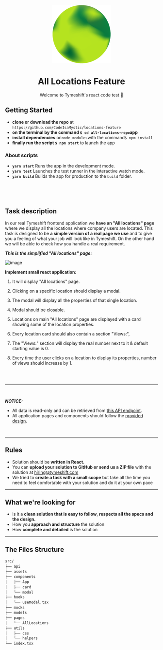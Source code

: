 <div align="center">
  <img src="./public/logo192.png"></img>

  <h1 align="center">All Locations Feature</h1>
  <p>Welcome to Tymeshift's react code test 🧪</p>

</div>

## Getting Started

- **clone or download the repo** at `https://github.com/CodeIsaMystic/locations-feature`
- **on the terminal by the command `$ cd all-locations-repo`app** 
- **install dependencies** on`node_modules`with the command`$ npm install`
- **finally run the script `$ npm start`** to launch the app

### About scripts

- **`yarn start`** Runs the app in the development mode.
- **`yarn test`** Launches the test runner in the interactive watch mode.
- **`yarn build`** Builds the app for production to the `build` folder.

<br>
<br>
<br>

## Task description

In our real Tymeshift frontend application we **have an "All locations" page** where we display all the locations where company users are located.
This task is designed to be **a simple version of a real page we use** and to give you a feeling of what your job will look like in Tymeshift.
On the other hand we will be able to check how you handle a real requirement.

**_This is the simplified "All locations" page:_**

![image](https://user-images.githubusercontent.com/50903242/109963912-40221180-7ced-11eb-9bf4-befe6595a1b1.png)

**Implement small react application:**

1. It will display "All locations" page.
2. Clicking on a specific location should display a modal.
3. The modal will display all the properties of that single location.
4. Modal should be closable.

5. Locations on main "All locations" page are displayed with a card showing some of the location properties.
6. Every location card should also contain a section "Views:",
7. The "Views:" section will display the real number next to it & default starting value is 0.
8. Every time the user clicks on a location to display its properties, number of views should increase by 1.

<br>
<br>

---

<br>

**_NOTICE:_**

- All data is read-only and can be retrieved from [this API endpoint](https://6033c4d8843b15001793194e.mockapi.io/api/locations).
- All application pages and components should follow the [provided design](https://www.sketch.com/s/e1647b30-8066-43dc-bbf3-5b81d5a01bb2).

<br>

---

## Rules

- Solution should be **written in React.**
- You can **upload your solution to GitHub or send us a ZIP file** with the solution at hiring@tymeshift.com
- We tried to **create a task with a small scope** but take all the time you need to feel comfortable with your solution and do it at your own pace

---

## What we're looking for

- Is it a **clean solution that is easy to follow**, **respects all the specs and the design.**
- How you **approach and structure** the solution
- How **complete and detailed** is the solution

---

## The Files Structure

```sh
src/
├── api
├── assets
├── components
│   ├── App
│   ├── card
│   └── modal
├── hooks
│   └── useModal.tsx
├── mocks
├── models
├── pages
│   └── AllLocations
├── utils
│   ├── css
│   └── helpers
└── index.tsx
```
